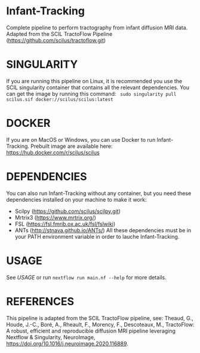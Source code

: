 # Infant-Tracking
Complete pipeline to perform tractography from infant diffusion MRI data. Adapted from the SCIL TractoFlow Pipeline (https://github.com/scilus/tractoflow.git)

SINGULARITY
============
If you are running this pipeline on Linux, it is recommended you use the SCIL singularity container that contains all the relevant dependencies. 
You can get the image by running this command: 
`` sudo singularity pull scilus.sif docker://scilus/scilus:latest``

DOCKER
============
If you are on MacOS or Windows, you can use Docker to run Infant-Tracking.
Prebuilt image are available here:
https://hub.docker.com/r/scilus/scilus

DEPENDENCIES
============
You can also run Infant-Tracking without any container, but you need these dependencies installed on your machine to make it work:
* Scilpy (https://github.com/scilus/scilpy.git)
* Mrtrix3 (https://www.mrtrix.org/)
* FSL (https://fsl.fmrib.ox.ac.uk/fsl/fslwiki)
* ANTs (http://stnava.github.io/ANTs/)
All these dependencies must be in your PATH environment variable in order to lauche Infant-Tracking. 

USAGE
============
See _USAGE_ or run `` nextflow run main.nf --help `` for more details.

REFERENCES
============
This pipeline is adapted from the SCIL TractoFlow pipeline, see:
Theaud, G., Houde, J.-C., Boré, A., Rheault, F., Morency, F., Descoteaux, M.,
    TractoFlow: A robust, efficient and reproducible diffusion MRI pipeline
    leveraging Nextflow & Singularity, NeuroImage,
    https://doi.org/10.1016/j.neuroimage.2020.116889.

